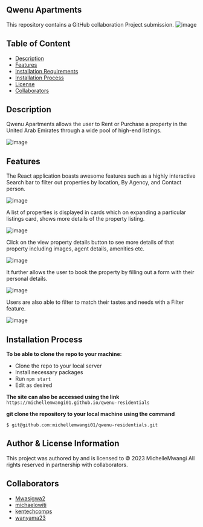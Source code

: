## Qwenu Apartments
This repository contains a GitHub collaboration Project submission.
![image](https://github.com/michellemwangi01/qwenu-residentials/assets/84324369/70d99288-3efd-45de-b87d-2364afc77ab7)

## Table of Content
- [Description](https://github.com/michellemwangi01/qwenu-residentials/tree/ft-filternav#description)
- [Features](https://github.com/michellemwangi01/qwenu-residentials/tree/ft-filternav#features)
- [Installation Requirements](https://github.com/michellemwangi01/qwenu-residentials/tree/ft-filternav#installation-requirements)
- [Installation Process](https://github.com/michellemwangi01/qwenu-residentials/tree/ft-filternav#installation-process)
- [License](https://github.com/michellemwangi01/qwenu-residentials/tree/ft-filternav#license)
- [Collaborators](https://github.com/michellemwangi01/qwenu-residentials/tree/ft-filternav#collaborators)

## Description
Qwenu Apartments allows the user to Rent or Purchase a property in the United Arab Emirates through a wide pool of high-end listings.

![image](https://github.com/michellemwangi01/qwenu-residentials/assets/84324369/26f17935-5267-4cbe-bd2c-37d92db15b1e)


## Features
The React application boasts awesome features such as a highly interactive Search bar to filter out properties by location, By Agency, and Contact person.

![image](https://github.com/michellemwangi01/qwenu-residentials/assets/84324369/6c1a3b2b-43cb-4092-ad39-3b77ea748641)

A list of properties is displayed in cards which on expanding a particular listings card, shows more details of the property listing.

![image](https://github.com/michellemwangi01/qwenu-residentials/assets/84324369/b7b09a55-b684-4a6b-acba-2906f849f379)

Click on the view property details button to see more details of that property including images, agent details, amenities etc.

![image](https://github.com/michellemwangi01/qwenu-residentials/assets/84324369/6d46a9b7-2d98-494d-936f-79d84246756e)


It further allows the user to book the property by filling out a form with their personal details.

![image](https://github.com/michellemwangi01/qwenu-residentials/assets/84324369/dbbe17a3-4486-4a93-a1f9-66eeae4fd0d6)


Users are also able to filter to match their tastes and needs with a Filter feature.

![image](https://github.com/michellemwangi01/qwenu-residentials/assets/84324369/3023f59e-a483-48ea-9912-4a1942d126cc)

## Installation Process
**To be able to clone the repo to your machine:**
- Clone the repo to your local server
- Install necessary packages
- Run ```npm start```
- Edit as desired

 **The site can also be accessed using the link**
 `https://michellemwangi01.github.io/qwenu-residentials`

**git clone the repository to your local machine using the command**

```
$ git@github.com:michellemwangi01/qwenu-residentials.git
```

## Author & License Information
This project was authored by and is licensed to &copy; 2023 MichelleMwangi All rights reserved in partnership with collaborators.

## Collaborators
- [Mwasigwa2](https://github.com/Mwasigwa2)
- [michaelowiti](https://github.com/michaelowiti)
- [kentechcomps](https://github.com/kentechcomps)
- [wanyama23](https://github.com/wanyama23)
